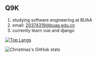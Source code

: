 <!--
**Q9-K/Q9-K** is a ✨ _special_ ✨ repository because its `README.md` (this file) appears on your GitHub profile.

Here are some ideas to get you started:

- 🔭 I’m currently working on ...
- 🌱 I’m currently learning ...
- 👯 I’m looking to collaborate on ...
- 🤔 I’m looking for help with ...
- 💬 Ask me about ...
- 📫 How to reach me: ...
- 😄 Pronouns: ...
- ⚡ Fun fact: ...
-->


## Q9K
1. studying software engineering at BUAA
2. email: 20374319@buaa.edu.cn
3. currently learn vue and django

[![Top Langs](https://github-readme-stats.vercel.app/api/top-langs/?username=Q9-K)](https://github.com/Q9-K/github-readme-stats)

![Christmas's GitHub stats](https://github-readme-stats.vercel.app/api?username=Q9-K&show_icons=true&theme=tokyonight)
